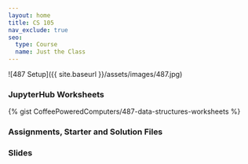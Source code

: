 ```yaml
---
layout: home
title: CS 105 
nav_exclude: true
seo:
  type: Course
  name: Just the Class
---
```

![487 Setup]({{ site.baseurl }}/assets/images/487.jpg)


### JupyterHub Worksheets

{% gist CoffeePoweredComputers/487-data-structures-worksheets %}


### Assignments, Starter and Solution Files


### Slides

